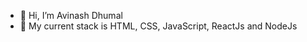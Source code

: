 - 👋 Hi, I’m Avinash Dhumal
- 🌱 My current stack is HTML, CSS, JavaScript, ReactJs and NodeJs



<!---
Avi-BB/Avi-BB is a ✨ special ✨ repository because its `README.md` (this file) appears on your GitHub profile.
You can click the Preview link to take a look at your changes.
--->
